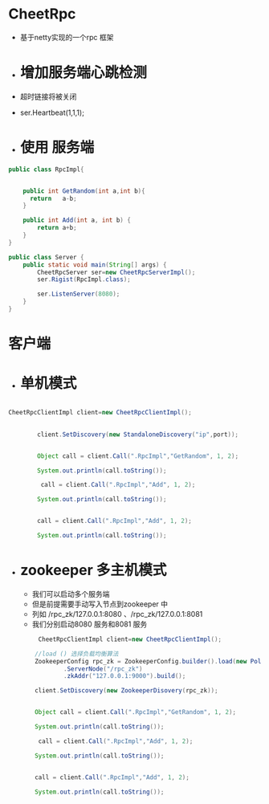 # CheetRpc

- 基于netty实现的一个rpc 框架

- # 增加服务端心跳检测
-   超时链接将被关闭
-   ser.Heartbeat(1,1,1);

- # 使用 服务端
```java
public class RpcImpl{


    public int GetRandom(int a,int b){
      return   a-b;
    }

    public int Add(int a, int b) {
        return a+b;
    }
}

public class Server {
    public static void main(String[] args) {
        CheetRpcServer ser=new CheetRpcServerImpl();
        ser.Rigist(RpcImpl.class);

        ser.ListenServer(8080);
    }
}

```

# 客户端
- # 单机模式
```java

CheetRpcClientImpl client=new CheetRpcClientImpl();

     
        client.SetDiscovery(new StandaloneDiscovery("ip",port));


        Object call = client.Call(".RpcImpl","GetRandom", 1, 2);

        System.out.println(call.toString());

         call = client.Call(".RpcImpl","Add", 1, 2);

        System.out.println(call.toString());


        call = client.Call(".RpcImpl","Add", 1, 2);

        System.out.println(call.toString());
```

- # zookeeper 多主机模式
    - 我们可以启动多个服务端
    - 但是前提需要手动写入节点到zookeeper 中
    - 列如 /rpc_zk/127.0.0.1:8080 、/rpc_zk/127.0.0.1:8081
    - 我们分别启动8080 服务和8081 服务

    ``` java
         CheetRpcClientImpl client=new CheetRpcClientImpl();

        //load () 选择负载均衡算法
        ZookeeperConfig rpc_zk = ZookeeperConfig.builder().load(new Pollingbalancing())
                .ServerNode("/rpc_zk")
                .zkAddr("127.0.0.1:9000").build();

        client.SetDiscovery(new ZookeeperDisovery(rpc_zk));


        Object call = client.Call(".RpcImpl","GetRandom", 1, 2);

        System.out.println(call.toString());

         call = client.Call(".RpcImpl","Add", 1, 2);

        System.out.println(call.toString());


        call = client.Call(".RpcImpl","Add", 1, 2);

        System.out.println(call.toString());
    ```

